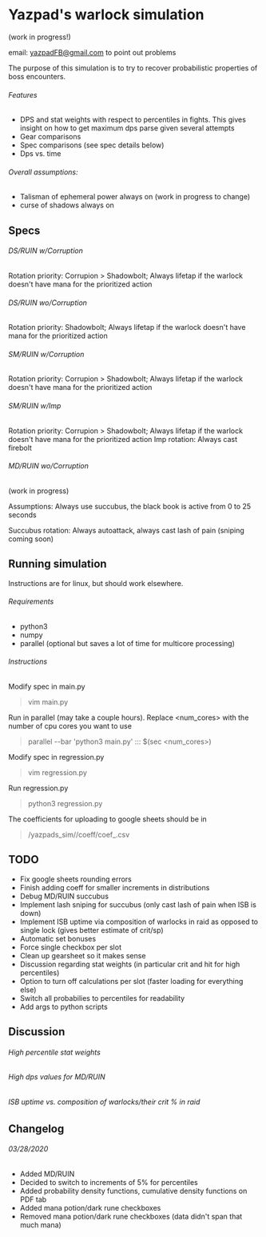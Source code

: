 # Yazpad's warlock simulation

(work in progress!)

email: yazpadFB@gmail.com to point out problems

The purpose of this simulation is to try to recover probabilistic properties of boss encounters.  

###### Features
* DPS and stat weights with respect to percentiles in fights.  This gives insight on how to get maximum dps
parse given several attempts
* Gear comparisons
* Spec comparisons (see spec details below)
* Dps vs. time



###### Overall assumptions: 
* Talisman of ephemeral power always on (work in progress to change)
* curse of shadows always on


## Specs

###### DS/RUIN w/Corruption
Rotation priority: Corrupion > Shadowbolt; Always lifetap if the warlock doesn't have mana for the prioritized action 

###### DS/RUIN wo/Corruption
Rotation priority: Shadowbolt; Always lifetap if the warlock doesn't have mana for the prioritized action 

###### SM/RUIN w/Corruption
Rotation priority: Corrupion > Shadowbolt; Always lifetap if the warlock doesn't have mana for the prioritized action 

###### SM/RUIN w/Imp
Rotation priority: Corrupion > Shadowbolt; Always lifetap if the warlock doesn't have mana for the prioritized action 
Imp rotation:  Always cast firebolt

###### MD/RUIN wo/Corruption
(work in progress)

Assumptions:  Always use succubus, the black book is active from 0 to 25 seconds

Succubus rotation: Always autoattack, always cast lash of pain (sniping coming soon)

## Running simulation

Instructions are for linux, but should work elsewhere.

###### Requirements
* python3
* numpy
* parallel (optional but saves a lot of time for multicore processing)

###### Instructions

Modify spec in main.py
>vim main.py

Run in parallel (may take a couple hours).  Replace <num_cores> with the number of cpu cores you want to use
>parallel --bar 'python3 main.py' ::: $(sec <num_cores>)

Modify spec in regression.py
>vim regression.py

Run regression.py
>python3 regression.py

The coefficients for uploading to google sheets should be in 
>/yazpads_sim/<spec>/coeff/coef_.csv
  
## TODO
* Fix google sheets rounding errors
* Finish adding coeff for smaller increments in distributions
* Debug MD/RUIN succubus
* Implement lash sniping for succubus (only cast lash of pain when ISB is down)
* Implement ISB uptime via composition of warlocks in raid as opposed to single lock (gives better estimate of crit/sp)
* Automatic set bonuses
* Force single checkbox per slot
* Clean up gearsheet so it makes sense
* Discussion regarding stat weights (in particular crit and hit for high percentiles)
* Option to turn off calculations per slot (faster loading for everything else)
* Switch all probabilies to percentiles for readability
* Add args to python scripts

## Discussion

###### High percentile stat weights

###### High dps values for MD/RUIN

###### ISB uptime vs. composition of warlocks/their crit % in raid

## Changelog 
###### 03/28/2020
  * Added MD/RUIN
  * Decided to switch to increments of 5% for percentiles
  * Added probability density functions, cumulative density functions on PDF tab
  * Added mana potion/dark rune checkboxes
  * Removed mana potion/dark rune checkboxes (data didn't span that much mana)
